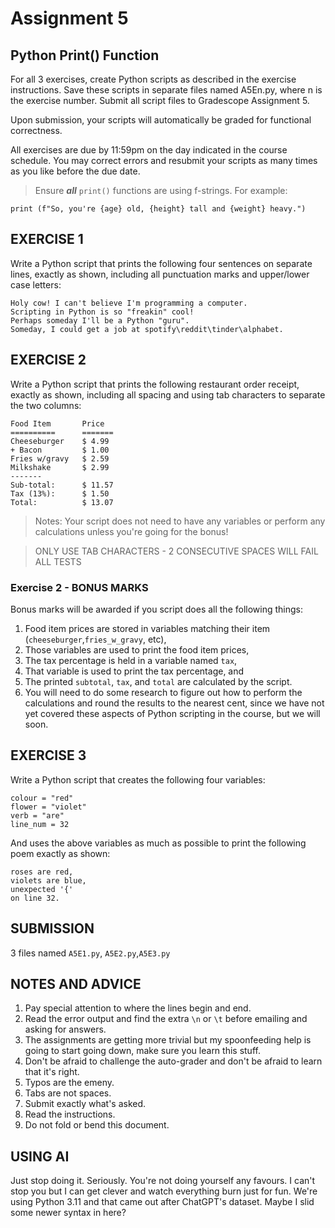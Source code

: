 # Assignment 5

## Python Print() Function

For all 3 exercises, create Python scripts as described in the exercise instructions. Save these scripts in separate files named A5En.py, where n is the exercise number. Submit all script files to Gradescope Assignment 5.

Upon submission, your scripts will automatically be graded for functional correctness.

All exercises are due by 11:59pm on the day indicated in the course schedule.  You may correct errors and resubmit your scripts as many times as you like before the due date.

> Ensure *__all__* `print()` functions are using f-strings.  For example:
```
print (f"So, you're {age} old, {height} tall and {weight} heavy.")
```




## EXERCISE 1
Write a Python script that prints the following four sentences on separate lines, exactly as shown, including all punctuation marks and upper/lower case letters:
```
Holy cow! I can't believe I'm programming a computer.
Scripting in Python is so "freakin" cool!
Perhaps someday I'll be a Python "guru".
Someday, I could get a job at spotify\reddit\tinder\alphabet.
```
## EXERCISE 2
Write a Python script that prints the following restaurant order receipt, exactly as shown, including all spacing and using tab characters to separate the two columns:

```
Food Item       Price
==========      =======
Cheeseburger    $ 4.99
+ Bacon         $ 1.00
Fries w/gravy   $ 2.59
Milkshake       $ 2.99
-------
Sub-total:      $ 11.57
Tax (13%):      $ 1.50
Total:          $ 13.07
```

> Notes: Your script does not need to have any variables or perform any calculations unless you're going for the bonus!

> ONLY USE TAB CHARACTERS - 2 CONSECUTIVE SPACES WILL FAIL ALL TESTS

### Exercise 2 - BONUS MARKS
Bonus marks will be awarded if you script does all the following things:
1. Food item prices are stored in variables matching their item (`cheeseburger`,`fries_w_gravy`, etc),
1. Those variables are used to print the food item prices,
1. The tax percentage is held in a variable named `tax`,
1. That variable is used to print the tax percentage, and
1. The printed `subtotal`, `tax`, and `total` are calculated by the script.
1. You will need to do some research to figure out how to perform the calculations and round the results to the nearest cent, since we have not yet covered these aspects of Python scripting in the course, but we will soon.

## EXERCISE 3

Write a Python script that creates the following four variables:
```
colour = "red"
flower = "violet"
verb = "are"
line_num = 32
```

And uses the above variables as much as possible to print the following poem exactly as shown:
```
roses are red,
violets are blue,
unexpected '{'
on line 32.
```

## SUBMISSION

3 files named `A5E1.py`, `A5E2.py`,`A5E3.py`

## NOTES AND ADVICE

1. Pay special attention to where the lines begin and end.  
1. Read the error output and find the extra `\n` or `\t` before emailing and asking for answers.
1. The assignments are getting more trivial but my spoonfeeding help is going to start going down, make sure you learn this stuff. 
1. Don't be afraid to challenge the auto-grader and don't be afraid to learn that it's right. 
1. Typos are the emeny.
1. Tabs are not spaces.
1. Submit exactly what's asked. 
1. Read the instructions. 
1. Do not fold or bend this document. 

## USING AI

Just stop doing it.  Seriously.  You're not doing yourself any favours.  I can't stop you but I can get clever and watch everything burn just for fun.  We're using Python 3.11 and that came out after ChatGPT's dataset.  Maybe I slid some newer syntax in here?   



